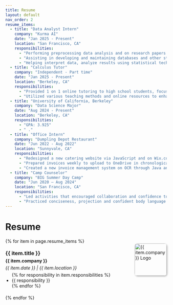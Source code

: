 ```yaml
---
title: Resume
layout: default
nav_order: 2
resume_items:
  - title: "Data Analyst Intern"
    company: "Kurma AI"
    date: "Jan 2025 - Present"
    location: "San Francisco, CA"
    responsibilities:
      - "Performing preprocessing data analysis and on research papers and pdfs using Python, RegEx, and pymupdf4llm."
      - "Assisting in developing and maintaining databases and other strategies that optimize statistical efficiency and quality."
      - "Helping interpret data, analyze results using statistical techniques, and prepare ongoing reports."
  - title: "Calculus Tutor"
    company: "Independent - Part time"
    date: "Jan 2025 - Present"
    location: "Berkeley, CA"
    responsibilities:
      - "Provided 1 on 1 online tutoring to high school students, focused on topics such as integration and differential equations."
      - "Utilized various teaching methods and online resources to enhance student understanding and engagement."
  - title: "University of California, Berkeley"
    company: "Data Science Major"
    date: "Aug 2024 - Present"
    location: "Berkeley, CA"
    responsibilities:
      - "GPA: 3.925"
      - " ."
  - title: "Office Intern"
    company: "Dumpling Depot Restaurant"
    date: "Jun 2022 - Aug 2022"
    location: "Sunnyvale, CA"
    responsibilities:
      - "Redesigned a new catering website via JavaScript and on Wix.com, and created a new menu option on the website."
      - "Prepared invoices weekly to upload to OneDrive in chronological order and organized miscellaneous invoices."
      - "Created a new invoice management system on OCR through Java and increased website monthly sales by 10% through catering extension."
  - title: "Camp Counselor"
    company: "BIG Summer Day Camp"
    date: "Jun 2020 – Aug 2024"
    location: "San Francisco, CA"
    responsibilities:
      - "Led activities that encouraged collaboration and confidence to ensure campers were engaged creatively and cooperatively."
      - "Practiced conciseness, projection and confident body language while speaking publicly and giving instructions."
---
```

# Resume

{% for item in page.resume_items %}
<div style="display: flex; align-items: flex-start; margin-bottom: 20px; flex-direction: row-reverse; width: 100%;">
    <img src="/assets/jpgs/{{ item.company | downcase | replace: ' ', '_' }}_logo.jpeg" alt="{{ item.company }} Logo" width="100" style="margin-left: 20px;; margin-top: -15px; border-radius: 8px; box-shadow: 2px 2px 5px rgba(0, 0, 0, 0.3);" onerror="this.onerror=null; this.src='/assets/jpgs/big_summer_day_camp_logo.jpeg';"/>
    <div style="flex-grow: 1; text-align: left;">
        <h3 style="margin: 5px 0;">{{ item.title }}</h3>
        <h4 style="margin: 5px 0;">{{ item.company }}</h4>
        <p style="margin: 5px 0;"><em>{{ item.date }} | {{ item.location }}</em></p>
        <ul style="padding-left: 20px; margin: 0;">
            {% for responsibility in item.responsibilities %}
                <li>{{ responsibility }}</li>
            {% endfor %}
        </ul>
    </div>
</div>
{% endfor %}


<!-- <object data="{{ site.baseurl }}/assets/pdfs/Ethan Qiu Resume.docx.pdf" width="100%" height="800px" type="application/pdf"></object>  -->